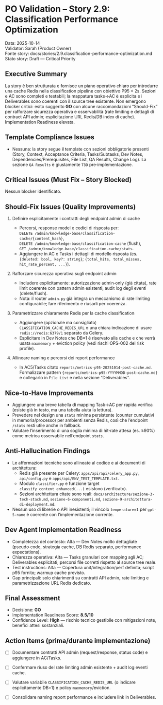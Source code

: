 # PO Validation – Story 2.9: Classification Performance Optimization

Data: 2025-10-14  
Validator: Sarah (Product Owner)  
Fonte story: docs/stories/2.9.classification-performance-optimization.md  
Stato story: Draft — Critical Priority

## Executive Summary

La story è ben strutturata e fornisce un piano operativo chiaro per introdurre una cache Redis nella classification pipeline con obiettivo P95 < 2s. Sezioni e AC sono completi e testabili; la mappatura tasks→AC è esplicita e i Deliverables sono coerenti con il source tree esistente. Non emergono blocker critici: esito suggerito **GO** con alcune raccomandazioni “Should-Fix” per rafforzare sicurezza operativa e osservabilità (rate limiting e dettagli di contract API admin; esplicitazione URL Redis/DB index di cache). Implementation Readiness elevata.

## Template Compliance Issues

- Nessuna: la story segue il template con sezioni obbligatorie presenti (Story, Context, Acceptance Criteria, Tasks/Subtasks, Dev Notes, Dependencies/Prerequisites, File List, QA Results, Change Log). La sezione `QA Results` è giustamente `TBD` pre‑implementazione.

## Critical Issues (Must Fix – Story Blocked)

Nessun blocker identificato.

## Should-Fix Issues (Quality Improvements)

1. Definire esplicitamente i contratti degli endpoint admin di cache  
   - Percorsi, response model e codici di risposta per:  
     `DELETE /admin/knowledge-base/classification-cache/{content_hash}`,  
     `DELETE /admin/knowledge-base/classification-cache` (flush),  
     `GET /admin/knowledge-base/classification-cache/stats`.  
   - Aggiungere in AC o Tasks i dettagli di modello risposta (es. `{deleted: bool, key?: string}`; `{total_hits, total_misses, hit_rate_percent, ...}`).

2. Rafforzare sicurezza operativa sugli endpoint admin  
   - Includere esplicitamente: autorizzazione admin‑only (già citata), rate limit coerente con pattern admin esistenti, audit log degli eventi (delete/flush).  
   - Nota: il router `admin.py` già integra un meccanismo di rate limiting configurabile; fare riferimento e riusarli per coerenza.

3. Parametrizzare chiaramente Redis per la cache classification  
   - Aggiungere (opzionale ma consigliato) `CLASSIFICATION_CACHE_REDIS_URL` o una chiara indicazione di usare `redis://redis:6379/1` separato da Celery.  
   - Esplicitare in Dev Notes che DB=1 è riservato alla cache e che verrà usata `maxmemory` + eviction policy (vedi rischi OPS-002 del risk profile).

4. Allineare naming e percorsi dei report performance  
   - In AC5/Tasks citato `reports/metrics-p95-20251014-post-cache.md`. Formalizzare pattern `{reports/metrics-p95-YYYYMMDD-post-cache.md}` e collegarlo in `File List` e nella sezione “Deliverables”.

## Nice-to-Have Improvements

- Aggiungere una breve tabella di mapping Task→AC per rapida verifica (esiste già in testo, ma una tabella aiuta la lettura).
- Prevedere nel design una `stats` minima persistente (counter cumulativi in memoria/processo) per ambienti senza Redis, così che l’endpoint `/stats` resti utile anche in fallback.
- Valutare l’inserimento di una soglia minima di hit‑rate attesa (es. ≥90%) come metrica osservabile nell’endpoint `stats`.

## Anti-Hallucination Findings

- Le affermazioni tecniche sono allineate al codice e ai documenti di architettura:  
  - Redis già presente per Celery: `apps/api/api/celery_app.py`, `api/config.py` e `apps/api/ENV_TEST_TEMPLATE.txt`.  
  - Modulo `classifier.py` e funzione target `classify_content_enhanced(...)` esistono (verificato).  
  - Sezioni architettura citate sono reali: `docs/architecture/sezione-3-tech-stack.md`, `sezione-6-componenti.md`, `sezione-9-architettura-di-deployment.md`.  
- Nessun uso di librerie o API inesistenti; il vincolo `temperature=1` per `gpt-5-nano` è coerente con l’implementazione corrente.

## Dev Agent Implementation Readiness

- Completezza del contesto: Alta — Dev Notes molto dettagliate (pseudo‑code, strategia cache, DB Redis separato, performance expectations).  
- Chiarezza operativa: Alta — Tasks granulari con mapping agli AC; Deliverables esplicitati; percorsi file corretti rispetto al source tree reale.  
- Test instructions: Alta — Copertura unit/integration/perf definita; script p95 fornito; warmup cache previsto.  
- Gap principali: solo chiarimenti su contratti API admin, rate limiting e parametrizzazione URL Redis dedicato.  

## Final Assessment

- Decisione: **GO**  
- Implementation Readiness Score: **8.5/10**  
- Confidence Level: **High** — rischio tecnico gestibile con mitigazioni note, benefici attesi sostanziali.

## Action Items (prima/durante implementazione)

- [ ] Documentare contratti API admin (request/response, status code) e aggiungere in AC/Tasks.
- [ ] Confermare riuso del rate limiting admin esistente + audit log eventi cache.
- [ ] Valutare variabile `CLASSIFICATION_CACHE_REDIS_URL` (o indicare esplicitamente DB=1) e policy `maxmemory`/eviction.
- [ ] Consolidare naming report performance e includere link in Deliverables.

